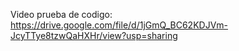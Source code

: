 Video prueba de codigo: https://drive.google.com/file/d/1jGmQ_BC62KDJVm-JcyTTye8tzwQaHXHr/view?usp=sharing
